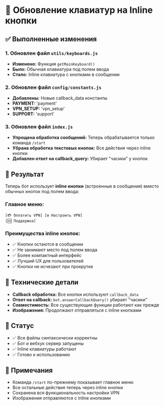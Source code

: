 # 🔘 Обновление клавиатур на Inline кнопки

## ✅ Выполненные изменения

### 1. Обновлен файл `utils/keyboards.js`
- **Изменено:** Функция `getMainKeyboard()`
- **Было:** Обычная клавиатура под полем ввода
- **Стало:** Inline клавиатура с кнопками в сообщении

### 2. Обновлен файл `config/constants.js`
- **Добавлены:** Новые callback_data константы
- **PAYMENT:** 'payment'
- **VPN_SETUP:** 'vpn_setup' 
- **SUPPORT:** 'support'

### 3. Обновлен файл `index.js`
- **Упрощена обработка сообщений:** Теперь обрабатывается только команда `/start`
- **Убрана обработка текстовых кнопок:** Все действия через inline кнопки
- **Добавлен ответ на callback_query:** Убирает "часики" у кнопок

## 🎯 Результат

Теперь бот использует **inline кнопки** (встроенные в сообщения) вместо обычных кнопок под полем ввода:

### Главное меню:
```
[💳 Оплатить VPN] [⚙️ Настроить VPN]
[🆘 Поддержка]
```

### Преимущества inline кнопок:
- ✅ Кнопки остаются в сообщении
- ✅ Не занимают место под полем ввода
- ✅ Более компактный интерфейс
- ✅ Лучший UX для пользователей
- ✅ Кнопки не исчезают при прокрутке

## 🔧 Технические детали

- **Callback обработка:** Все кнопки используют `callback_data`
- **Ответ на callback:** `bot.answerCallbackQuery()` убирает "часики"
- **Совместимость:** Все существующие функции работают как прежде
- **Изображения:** Продолжают отправляться с inline кнопками

## 🚀 Статус

- ✅ Все файлы синтаксически корректны
- ✅ Бот и вебхук сервер запущены
- ✅ Inline клавиатуры работают
- ✅ Готово к использованию

## 📝 Примечания

- Команда `/start` по-прежнему показывает главное меню
- Все остальные действия теперь через inline кнопки
- Сохранена вся функциональность настройки VPN
- Изображения отправляются с inline кнопками 
